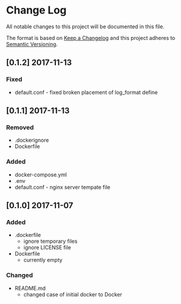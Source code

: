 # Change Log
All notable changes to this project will be documented in this file.

The format is based on [Keep a Changelog](http://keepachangelog.com/)
and this project adheres to [Semantic Versioning](http://semver.org/).

## [0.1.2] 2017-11-13
### Fixed
- default.conf - fixed broken placement of log_format define

## [0.1.1] 2017-11-13
### Removed
- .dockerignore
- Dockerfile

### Added
- docker-compose.yml
- .env
- default.conf - nginx server tempate file

## [0.1.0] 2017-11-07
### Added
- .dockerfile
  - ignore temporary files
  - ignore LICENSE file
- Dockerfile
  - currently empty

### Changed
- README.md
  - changed case of initial docker to Docker